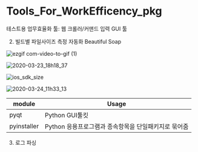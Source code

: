 # Tools_For_WorkEfficency_pkg
 테스트용 업무효율화 툴: 웹 크롤러/커맨드 입력 GUI 툴


2. 빌드별 파일사이즈 측정 자동화
Beautiful Soap

![ezgif com-video-to-gif (1)](https://user-images.githubusercontent.com/25470405/77300000-b58d1000-6d30-11ea-98d9-eb412cd8724a.gif)

![2020-03-23_18h18_37](https://user-images.githubusercontent.com/25470405/77301296-c9397600-6d32-11ea-8d3e-b55cffeb5e09.png)

![ios_sdk_size](https://user-images.githubusercontent.com/25470405/77301454-0e5da800-6d33-11ea-8f47-6193169be974.png)

![2020-03-24_11h33_13](https://user-images.githubusercontent.com/25470405/77382276-50362f00-6dc3-11ea-9dc4-5093a3edfeaa.png)


|module|Usage|
|------|------|
|pyqt|Python GUI툴킷|
|pyinstaller|Python 응용프로그램과 종속항목을 단일패키지로 묶어줌|

        
3. 로그 파싱

